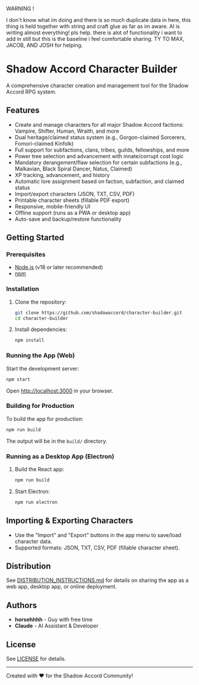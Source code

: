 WARNING ! 

I don't know what im doing and there is so much duplicate data in here, this thing is held together with string and craft glue as far as im aware. AI is writing almost everything! pls help. there is alot of functionality i want to add in still but this is the baseline i feel comfortable sharing. TY TO MAX, JACOB, AND JOSH for helping.


# Shadow Accord Character Builder

A comprehensive character creation and management tool for the Shadow Accord RPG system.

## Features

- Create and manage characters for all major Shadow Accord factions: Vampire, Shifter, Human, Wraith, and more
- Dual heritage/claimed status system (e.g., Gorgon-claimed Sorcerers, Fomori-claimed Kinfolk)
- Full support for subfactions, clans, tribes, guilds, fellowships, and more
- Power tree selection and advancement with innate/corrupt cost logic
- Mandatory derangement/flaw selection for certain subfactions (e.g., Malkavian, Black Spiral Dancer, Natus, Claimed)
- XP tracking, advancement, and history
- Automatic lore assignment based on faction, subfaction, and claimed status
- Import/export characters (JSON, TXT, CSV, PDF)
- Printable character sheets (fillable PDF export)
- Responsive, mobile-friendly UI
- Offline support (runs as a PWA or desktop app)
- Auto-save and backup/restore functionality

## Getting Started

### Prerequisites

- [Node.js](https://nodejs.org/) (v18 or later recommended)
- [npm](https://www.npmjs.com/)

### Installation

1. Clone the repository:
   ```sh
   git clone https://github.com/shadowaccord/character-builder.git
   cd character-builder
   ```

2. Install dependencies:
   ```sh
   npm install
   ```

### Running the App (Web)

Start the development server:
```sh
npm start
```
Open [http://localhost:3000](http://localhost:3000) in your browser.

### Building for Production

To build the app for production:
```sh
npm run build
```
The output will be in the `build/` directory.

### Running as a Desktop App (Electron)

1. Build the React app:
   ```sh
   npm run build
   ```
2. Start Electron:
   ```sh
   npm run electron
   ```

## Importing & Exporting Characters

- Use the "Import" and "Export" buttons in the app menu to save/load character data.
- Supported formats: JSON, TXT, CSV, PDF (fillable character sheet).

## Distribution

See [DISTRIBUTION_INSTRUCTIONS.md](DISTRIBUTION_INSTRUCTIONS.md) for details on sharing the app as a web app, desktop app, or online deployment.

## Authors

- **horsehhhh** - Guy with free time
- **Claude** - AI Assistant & Developer

## License

See [LICENSE](LICENSE) for details.

---

Created with ❤️ for the Shadow Accord Community!
